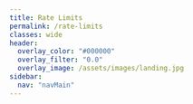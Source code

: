 ```yaml
---
title: Rate Limits
permalink: /rate-limits
classes: wide
header:
  overlay_color: "#000000"
  overlay_filter: "0.0"
  overlay_image: /assets/images/landing.jpg
sidebar:
  nav: "navMain"
---
```


